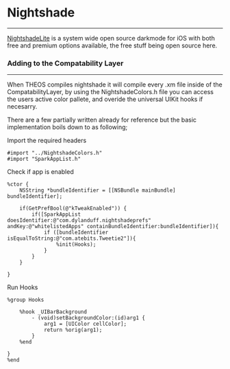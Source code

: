 # Nightshade

------

[NightshadeLite](https://repo.packix.com/package/com.dylanduff.nightshade/) is a system wide open source darkmode for iOS with both free and premium options available, the free stuff being open source here.

### Adding to the Compatability Layer

------

When THEOS compiles nightshade it will compile every .xm file inside of the CompatabilityLayer, by using the NightshadeColors.h file you can access the users active color pallete, and overide the universal UIKit hooks if necesarry.


There are a few partially written already for reference but the basic implementation boils down to as following;

Import the required headers 
```
#import "../NightshadeColors.h"
#import "SparkAppList.h"
```
Check if app is enabled  
```
%ctor {
	NSString *bundleIdentifier = [[NSBundle mainBundle] bundleIdentifier];

    if(GetPrefBool(@"kTweakEnabled")) {	
		if([SparkAppList doesIdentifier:@"com.dylanduff.nightshadeprefs" andKey:@"whitelistedApps" containBundleIdentifier:bundleIdentifier]){
			if ([bundleIdentifier isEqualToString:@"com.atebits.Tweetie2"]){
			   	%init(Hooks);
			}		
		}
	}

}
```

Run Hooks
```
%group Hooks

	%hook _UIBarBackground
		- (void)setBackgroundColor:(id)arg1 {
			arg1 = [UIColor cellColor];
			return %orig(arg1); 
		}
	%end

}
%end
```

